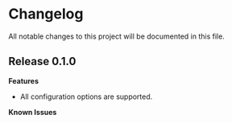 # Changelog

All notable changes to this project will be documented in this file.

## Release 0.1.0

**Features**

* All configuration options are supported.

**Known Issues**
